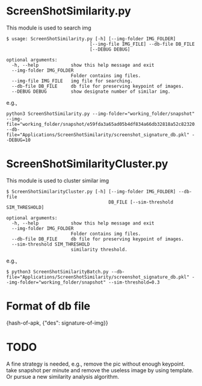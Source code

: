 # ScreenShotSimilarity.py
This module is used to search img
```commandline
$ usage: ScreenShotSimilarity.py [-h] [--img-folder IMG_FOLDER]
                               [--img-file IMG_FILE] --db-file DB_FILE
                               [--DEBUG DEBUG]

optional arguments:
  -h, --help            show this help message and exit
  --img-folder IMG_FOLDER
                        Folder contains img files.
  --img-file IMG_FILE   img file for searching.
  --db-file DB_FILE     db file for preserving keypoint of images.
  --DEBUG DEBUG         show designate number of similar img.
```
e.g.,
```commandline
python3 ScreenShotSimilarity.py --img-folder="working_folder/snapshot" --img-file="working_folder/snapshot/e59fda3a65ad05b4df834a66db32818a52c82320.png" --db-file="Applications/ScreenShotSimilarity/screenshot_signature_db.pkl" --DEBUG=10
```

# ScreenShotSimilarityCluster.py
This module is used to cluster similar img

```commandline
$ ScreenShotSimilarityCluster.py [-h] [--img-folder IMG_FOLDER] --db-file
                                      DB_FILE [--sim-threshold SIM_THRESHOLD]

optional arguments:
  -h, --help            show this help message and exit
  --img-folder IMG_FOLDER
                        Folder contains img files.
  --db-file DB_FILE     db file for preserving keypoint of images.
  --sim-threshold SIM_THRESHOLD
                        similarity threshold.
```

e.g., 
```commandline
$ python3 ScreenShotSimilarityBatch.py --db-file="Applications/ScreenShotSimilarity/screenshot_signature_db.pkl" --img-folder="working_folder/snapshot" --sim-threshold=0.3
```

# Format of db file
{hash-of-apk, {"des": signature-of-img}}

# TODO
A fine strategy is needed, e.g., remove the pic without enough keypoint. take snapshot per minute and remove the useless image by using template.  
Or pursue a new similarity analysis algorithm.   